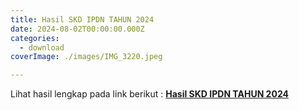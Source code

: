 ```yaml
---
title: Hasil SKD IPDN TAHUN 2024
date: 2024-08-02T00:00:00.000Z
categories:
  - download
coverImage: ./images/IMG_3220.jpeg

---
```


Lihat hasil lengkap pada link berikut : **[Hasil SKD IPDN TAHUN 2024](https://bkd.nttprov.go.id/web/wp-content/uploads/2024/08/Hasil-SKD-IPDN-TAHUN-2024.pdf)**
